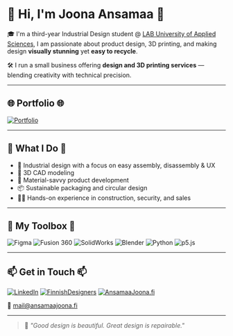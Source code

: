 # 👋 Hi, I'm Joona Ansamaa 👋

🎓 I'm a third-year Industrial Design student @ [LAB University of Applied Sciences](https://lab.fi/en), I am passionate about product design, 3D printing, and making design **visually stunning** yet **easy to recycle**.

🛠️ I run a small business offering **design and 3D printing services** — blending creativity with technical precision.

---

## 🌐 Portfolio 🌐

[![Portfolio](https://img.shields.io/badge/ansamaajoona.fi/portfolio-191919?style=for-the-badge&logo=linkedin&logoColor=white)](https://ansamaajoona.fi)

---

## 💼 What I Do 💼

- 🧩 Industrial design with a focus on easy assembly, disassembly & UX
- 🔩 3D CAD modeling
- 🧪 Material-savvy product development
- 📦 Sustainable packaging and circular design
- 👷‍♂️ Hands-on experience in construction, security, and sales

---

## 🧰 My Toolbox 🧰

![Figma](https://img.shields.io/badge/Figma-FF7262?style=for-the-badge&logo=Figma&logoColor=white)
![Fusion 360](https://img.shields.io/badge/Fusion%20360-FAA21B?style=for-the-badge&logo=autodesk&logoColor=white)
![SolidWorks](https://img.shields.io/badge/SolidWorks-E42525?style=for-the-badge&logo=solidworks&logoColor=white)
![Blender](https://img.shields.io/badge/Blender-F5792A?style=for-the-badge&logo=blender&logoColor=white)
![Python](https://img.shields.io/badge/Python-3776AB?style=for-the-badge&logo=python&logoColor=white)
![p5.js](https://img.shields.io/badge/p5.js-ED225D?style=for-the-badge&logo=p5dotjs&logoColor=white)

---

## 📫 Get in Touch 📫

[![LinkedIn](https://img.shields.io/badge/LinkedIn-0072b1?style=for-the-badge&logo=linkedin&logoColor=white)](https://www.linkedin.com/in/joona-ansamaa-00750a1b8/)
[![FinnishDesigners](https://img.shields.io/badge/FinnishDesigners-FFFFFF?style=for-the-badge&logo=linkedin&logoColor=black)](https://finnishdesigners.fi/portfolio/joona-ansamaa/)
[![AnsamaaJoona.fi](https://img.shields.io/badge/ansamaajoona.fi-191919?style=for-the-badge&logo=linkedin&logoColor=white)](https://ansamaajoona.fi/contact.html)

📧 mail@ansamaajoona.fi

---

> 🔄 *"Good design is beautiful. Great design is repairable."*
